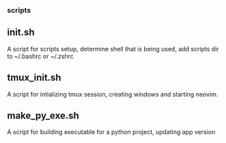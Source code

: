 ### scripts

## init.sh
A script for scripts setup, determine shell that is being used, add scripts dir to ~/.bashrc or ~/.zshrc

## tmux_init.sh
A script for intializing tmux session, creating windows and starting neovim.

## make_py_exe.sh
A script for building executable for a python project, updating app version

